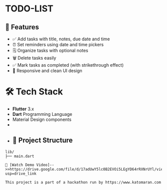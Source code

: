 # TODO-LIST
## 🚀 Features

- ✅ Add tasks with title, notes, due date and time
- ⏰ Set reminders using date and time pickers
- 🗒 Organize tasks with optional notes
- 🗑 Delete tasks easily
- ✅ Mark tasks as completed (with strikethrough effect)
- 📱 Responsive and clean UI design
# 🛠 Tech Stack

- **Flutter** 3.x
- **Dart** Programming Language
- Material Design components
- 
- ## 📂 Project Structure

```plaintext
lib/
├── main.dart

🎥 [Watch Demo Video]-->>https://drive.google.com/file/d/17adUwY5lc0B2EVOi5LEgYD64rRXNrUYl/view?usp=drive_link

This project is a part of a hackathon run by https://www.katomaran.com 
